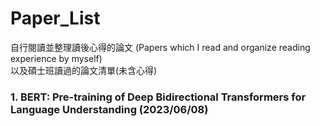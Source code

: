 # Paper_List
自行閱讀並整理讀後心得的論文 (Papers which I read and organize reading experience by myself)  
以及碩士班讀過的論文清單(未含心得)  
### 1. BERT: Pre-training of Deep Bidirectional Transformers for Language Understanding (2023/06/08)
